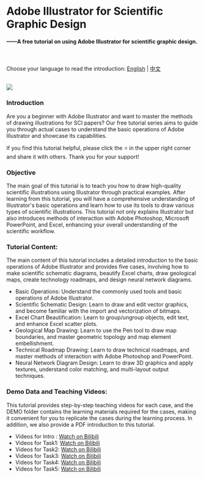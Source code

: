 # Adobe Illustrator for Scientific Graphic Design
#### ——A free tutorial on using Adobe Illustrator for scientific graphic design.

<br><br>
Choose your language to read the introduction: [English](README_en.md) | [中文](README_zh.md)<br><br>

![](https://dunazo.oss-cn-beijing.aliyuncs.com/blog/adobe%20illustrator-en.jpg)


### Introduction
Are you a beginner with Adobe Illustrator and want to master the methods of drawing illustrations for SCI papers? Our free tutorial series aims to guide you through actual cases to understand the basic operations of Adobe Illustrator and showcase its capabilities.

If you find this tutorial helpful, please click the ⭐ in the upper right corner and share it with others. Thank you for your support!

### Objective
The main goal of this tutorial is to teach you how to draw high-quality scientific illustrations using Illustrator through practical examples. After learning from this tutorial, you will have a comprehensive understanding of Illustrator's basic operations and learn how to use its tools to draw various types of scientific illustrations. This tutorial not only explains Illustrator but also introduces methods of interaction with Adobe Photoshop, Microsoft PowerPoint, and Excel, enhancing your overall understanding of the scientific workflow.

### Tutorial Content:
The main content of this tutorial includes a detailed introduction to the basic operations of Adobe Illustrator and provides five cases, involving how to make scientific schematic diagrams, beautify Excel charts, draw geological maps, create technology roadmaps, and design neural network diagrams.

- Basic Operations: Understand the commonly used tools and basic operations of Adobe Illustrator.
- Scientific Schematic Design: Learn to draw and edit vector graphics, and become familiar with the import and vectorization of bitmaps.
- Excel Chart Beautification: Learn to group/ungroup objects, edit text, and enhance Excel scatter plots.
- Geological Map Drawing: Learn to use the Pen tool to draw map boundaries, and master geometric topology and map element embellishment.
- Technical Roadmap Drawing: Learn to draw technical roadmaps, and master methods of interaction with Adobe Photoshop and PowerPoint.
- Neural Network Diagram Design: Learn to draw 3D graphics and apply textures, understand color matching, and multi-layout output techniques.

### Demo Data and Teaching Videos:
This tutorial provides step-by-step teaching videos for each case, and the DEMO folder contains the learning materials required for the cases, making it convenient for you to replicate the cases during the learning process. In addition, we also provide a PDF introduction to this tutorial.

- Videos for Intro : [Watch  on Bilibili](https://www.bilibili.com/video/BV1Hf421d7Zk/)
- Videos for Task1: [Watch  on Bilibili](https://www.bilibili.com/video/BV15r421w7JB/)
- Videos for Task2: [Watch  on Bilibili](https://www.bilibili.com/video/BV1Am421N7pV/)
- Videos for Task3: [Watch  on Bilibili](https://www.bilibili.com/video/BV1LZ421W7A2/)
- Videos for Task4: [Watch  on Bilibili](https://www.bilibili.com/video/BV13m421T7ti/)
- Videos for Task5: [Watch  on Bilibili](https://www.bilibili.com/video/BV18n4y1R7bV/)
